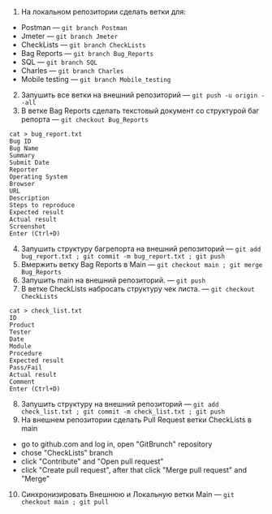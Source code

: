 1. На локальном репозитории сделать ветки для:
- Postman — `git branch Postman`
- Jmeter — `git branch Jmeter`
- CheckLists — `git branch CheckLists`
- Bag Reports — `git branch Bug_Reports`
- SQL — `git branch SQL`
- Charles — `git branch Charles`
- Mobile testing — `git branch Mobile_testing`
2. Запушить все ветки на внешний репозиторий — `git push -u origin --all`
3. В ветке Bag Reports сделать текстовый документ со структурой баг репорта — `git checkout Bug_Reports`
```
cat > bug_report.txt
Bug ID
Bug Name
Summary
Submit Date
Reporter
Operating System
Browser
URL
Description
Steps to reproduce
Expected result
Actual result
Screenshot
Enter (Ctrl+D)
```
4. Запушить структуру багрепорта на внешний репозиторий — `git add bug_report.txt ; git commit -m bug_report.txt ; git push`
5. Вмержить ветку Bag Reports в Main — `git checkout main ; git merge Bug_Reports`
6. Запушить main на внешний репозиторий. — `git push`
7. В ветке CheckLists набросать структуру чек листа. — `git checkout CheckLists`
```
cat > check_list.txt
ID
Product
Tester
Date
Module
Procedure
Expected result
Pass/Fail
Actual result
Comment
Enter (Ctrl+D)
```
8. Запушить структуру на внешний репозиторий — `git add check_list.txt ; git commit -m check_list.txt ; git push`
9. На внешнем репозитории сделать Pull Request ветки CheckLists в main
- go to github.com and log in, open "GitBrunch" repository
- chose "CheckLists" branch
- click "Contribute" and "Open pull request"
- click "Create pull request", after that click "Merge pull request" and "Merge"
10. Синхронизировать Внешнюю и Локальную ветки Main — `git checkout main ; git pull`
